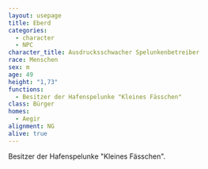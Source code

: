 ```yaml
---
layout: usepage
title: Eberd
categories:
  - character
  - NPC
character_title: Ausdrucksschwacher Spelunkenbetreiber
race: Menschen
sex: m
age: 49
height: "1,73"
functions:
  - Besitzer der Hafenspelunke "Kleines Fässchen"
class: Bürger
homes:
  - Aegir
alignment: NG
alive: true
---
```


Besitzer der Hafenspelunke "Kleines Fässchen".